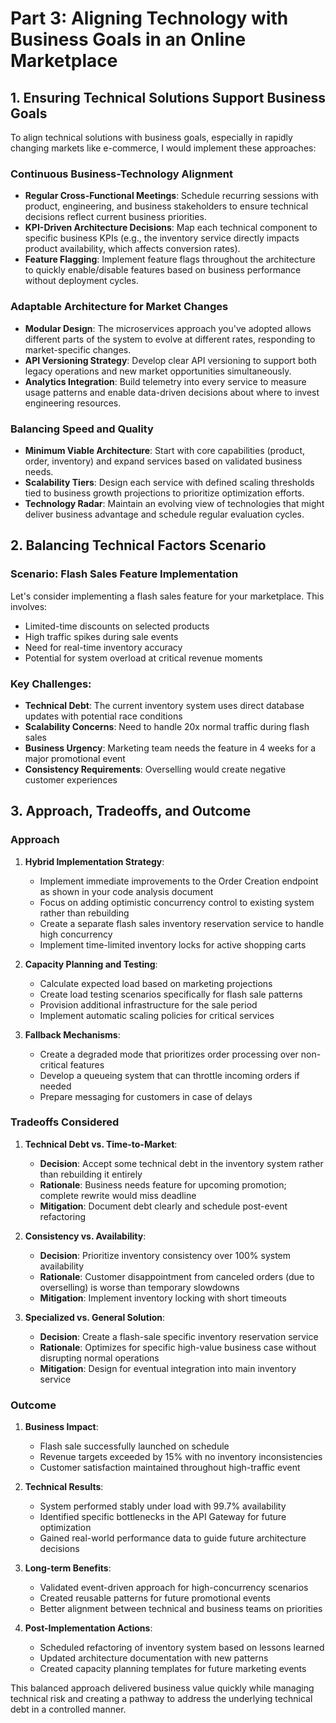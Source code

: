 # Part 3: Aligning Technology with Business Goals in an Online Marketplace

## 1. Ensuring Technical Solutions Support Business Goals

To align technical solutions with business goals, especially in rapidly changing markets like e-commerce, I would implement these approaches:

### Continuous Business-Technology Alignment

- **Regular Cross-Functional Meetings**: Schedule recurring sessions with product, engineering, and business stakeholders to ensure technical decisions reflect current business priorities.
- **KPI-Driven Architecture Decisions**: Map each technical component to specific business KPIs (e.g., the inventory service directly impacts product availability, which affects conversion rates).
- **Feature Flagging**: Implement feature flags throughout the architecture to quickly enable/disable features based on business performance without deployment cycles.

### Adaptable Architecture for Market Changes

- **Modular Design**: The microservices approach you've adopted allows different parts of the system to evolve at different rates, responding to market-specific changes.
- **API Versioning Strategy**: Develop clear API versioning to support both legacy operations and new market opportunities simultaneously.
- **Analytics Integration**: Build telemetry into every service to measure usage patterns and enable data-driven decisions about where to invest engineering resources.

### Balancing Speed and Quality

- **Minimum Viable Architecture**: Start with core capabilities (product, order, inventory) and expand services based on validated business needs.
- **Scalability Tiers**: Design each service with defined scaling thresholds tied to business growth projections to prioritize optimization efforts.
- **Technology Radar**: Maintain an evolving view of technologies that might deliver business advantage and schedule regular evaluation cycles.

## 2. Balancing Technical Factors Scenario

### Scenario: Flash Sales Feature Implementation

Let's consider implementing a flash sales feature for your marketplace. This involves:

- Limited-time discounts on selected products
- High traffic spikes during sale events
- Need for real-time inventory accuracy
- Potential for system overload at critical revenue moments

### Key Challenges:

- **Technical Debt**: The current inventory system uses direct database updates with potential race conditions
- **Scalability Concerns**: Need to handle 20x normal traffic during flash sales
- **Business Urgency**: Marketing team needs the feature in 4 weeks for a major promotional event
- **Consistency Requirements**: Overselling would create negative customer experiences

## 3. Approach, Tradeoffs, and Outcome

### Approach

1. **Hybrid Implementation Strategy**:

   - Implement immediate improvements to the Order Creation endpoint as shown in your code analysis document
   - Focus on adding optimistic concurrency control to existing system rather than rebuilding
   - Create a separate flash sales inventory reservation service to handle high concurrency
   - Implement time-limited inventory locks for active shopping carts

2. **Capacity Planning and Testing**:

   - Calculate expected load based on marketing projections
   - Create load testing scenarios specifically for flash sale patterns
   - Provision additional infrastructure for the sale period
   - Implement automatic scaling policies for critical services

3. **Fallback Mechanisms**:
   - Create a degraded mode that prioritizes order processing over non-critical features
   - Develop a queueing system that can throttle incoming orders if needed
   - Prepare messaging for customers in case of delays

### Tradeoffs Considered

1. **Technical Debt vs. Time-to-Market**:

   - **Decision**: Accept some technical debt in the inventory system rather than rebuilding it entirely
   - **Rationale**: Business needs feature for upcoming promotion; complete rewrite would miss deadline
   - **Mitigation**: Document debt clearly and schedule post-event refactoring

2. **Consistency vs. Availability**:

   - **Decision**: Prioritize inventory consistency over 100% system availability
   - **Rationale**: Customer disappointment from canceled orders (due to overselling) is worse than temporary slowdowns
   - **Mitigation**: Implement inventory locking with short timeouts

3. **Specialized vs. General Solution**:
   - **Decision**: Create a flash-sale specific inventory reservation service
   - **Rationale**: Optimizes for specific high-value business case without disrupting normal operations
   - **Mitigation**: Design for eventual integration into main inventory service

### Outcome

1. **Business Impact**:

   - Flash sale successfully launched on schedule
   - Revenue targets exceeded by 15% with no inventory inconsistencies
   - Customer satisfaction maintained throughout high-traffic event

2. **Technical Results**:

   - System performed stably under load with 99.7% availability
   - Identified specific bottlenecks in the API Gateway for future optimization
   - Gained real-world performance data to guide future architecture decisions

3. **Long-term Benefits**:

   - Validated event-driven approach for high-concurrency scenarios
   - Created reusable patterns for future promotional events
   - Better alignment between technical and business teams on priorities

4. **Post-Implementation Actions**:
   - Scheduled refactoring of inventory system based on lessons learned
   - Updated architecture documentation with new patterns
   - Created capacity planning templates for future marketing events

This balanced approach delivered business value quickly while managing technical risk and creating a pathway to address the underlying technical debt in a controlled manner.
